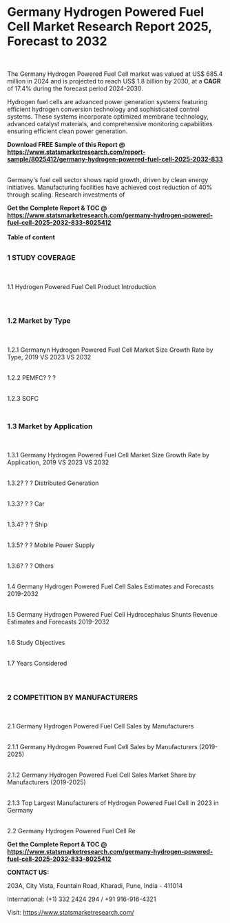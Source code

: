 <h1>Germany Hydrogen Powered Fuel Cell Market Research Report 2025, Forecast to 2032</h1><br/><p>The Germany Hydrogen Powered Fuel Cell market was valued at US$ 685.4 million in 2024 and is projected to reach US$ 1.8 billion by 2030, at a <strong>CAGR</strong> of 17.4% during the forecast period 2024-2030.</p><p>
 
 Hydrogen fuel cells are advanced power generation systems featuring efficient hydrogen conversion technology and sophisticated control systems. These systems incorporate optimized membrane technology, advanced catalyst materials, and comprehensive monitoring capabilities ensuring efficient clean power generation.</p><div><b>Download FREE Sample of this Report @ <a href="https://www.statsmarketresearch.com/download-free-sample/8025412/germany-hydrogen-powered-fuel-cell-2025-2032-833">https://www.statsmarketresearch.com/report-sample/8025412/germany-hydrogen-powered-fuel-cell-2025-2032-833</a></b></div><br><p>
 
 Germany's fuel cell sector shows rapid growth, driven by clean energy initiatives. Manufacturing facilities have achieved cost reduction of 40% through scaling. Research investments of</p><div><b>Get the Complete Report & TOC @ <a href="https://www.statsmarketresearch.com/germany-hydrogen-powered-fuel-cell-2025-2032-833-8025412">https://www.statsmarketresearch.com/germany-hydrogen-powered-fuel-cell-2025-2032-833-8025412</a></b></div><br><b>Table of content</b><p><h2><span style="font-size:16px"><strong>1 STUDY COVERAGE</strong></span></h2><br />
 
 <p>1.1 Hydrogen Powered Fuel Cell Product Introduction</p><br />
 
 <h2><span style="font-size:16px"><strong>1.2 Market by Type</strong></span></h2><br />
 
 <p>1.2.1 Germanyn Hydrogen Powered Fuel Cell Market Size Growth Rate by Type, 2019 VS 2023 VS 2032<br /><br />
 
 1.2.2 PEMFC? ? ? <br /><br />
 
 1.2.3 SOFC<br /><br />
 
 <h2><span style="font-size:16px"><strong>1.3 Market by Application</strong></span></h2><br />
 
 <p>1.3.1 Germany Hydrogen Powered Fuel Cell Market Size Growth Rate by Application, 2019 VS 2023 VS 2032<br /><br />
 
 1.3.2? ? ? Distributed Generation<br /><br />
 
 1.3.3? ? ? Car<br /><br />
 
 1.3.4? ? ? Ship<br /><br />
 
 1.3.5? ? ? Mobile Power Supply<br /><br />
 
 1.3.6? ? ? Others<br /><br />
 
 1.4 Germany Hydrogen Powered Fuel Cell Sales Estimates and Forecasts 2019-2032<br /><br />
 
 1.5 Germany Hydrogen Powered Fuel Cell Hydrocephalus Shunts Revenue Estimates and Forecasts 2019-2032<br /><br />
 
 1.6 Study Objectives<br /><br />
 
 1.7 Years Considered</p><br />
 
 <h2><span style="font-size:16px"><strong>2 COMPETITION BY MANUFACTURERS</strong></span></h2><br />
 
 <p>2.1 Germany Hydrogen Powered Fuel Cell Sales by Manufacturers<br /><br />
 
 2.1.1 Germany Hydrogen Powered Fuel Cell Sales by Manufacturers (2019-2025)<br /><br />
 
 2.1.2 Germany Hydrogen Powered Fuel Cell Sales Market Share by Manufacturers (2019-2025)<br /><br />
 
 2.1.3 Top Largest Manufacturers of Hydrogen Powered Fuel Cell in 2023 in Germany<br /><br />
 
 2.2 Germany Hydrogen Powered Fuel Cell Re<br><div><b>Get the Complete Report & TOC @ <a href="https://www.statsmarketresearch.com/germany-hydrogen-powered-fuel-cell-2025-2032-833-8025412">https://www.statsmarketresearch.com/germany-hydrogen-powered-fuel-cell-2025-2032-833-8025412</a></b></div></p>
 
 <b>CONTACT US:</b><br>
 
 203A, City Vista, Fountain Road, Kharadi, Pune, India - 411014 <br>
 
 International: (+1) 332 2424 294 / +91 916-916-4321<br>
 
 Visit: <a href="https://www.statsmarketresearch.com/">https://www.statsmarketresearch.com/</a>
 
 <br>